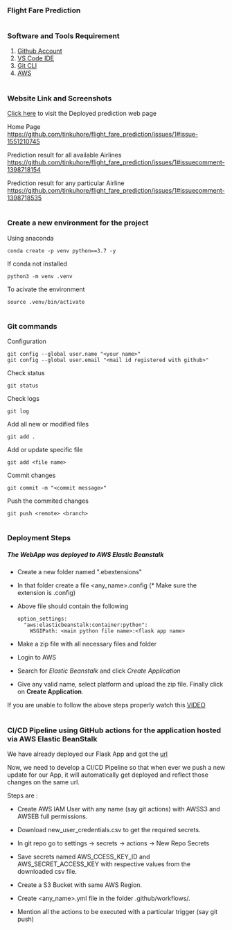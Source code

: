 ### Flight Fare Prediction

#

### Software and Tools Requirement

1. [Github Account](https://github.com)
2. [VS Code IDE](https://code.visualstudio.com/download)
3. [Git CLI](https://git-scm.com/downloads)
4. [AWS](https://signin.aws.amazon.com/signin?redirect_uri=https%3A%2F%2Fconsole.aws.amazon.com%2Fconsole%2Fhome%3FhashArgs%3D%2523%26isauthcode%3Dtrue%26nc2%3Dh_ct%26src%3Dheader-signin%26state%3DhashArgsFromTB_ap-northeast-1_ef2524f0af9cef74&client_id=arn%3Aaws%3Asignin%3A%3A%3Aconsole%2Fcanvas&forceMobileApp=0&code_challenge=Sfrl3h4obawgO2thMln3jNbGpGNgNLfI42oub-ve2SY&code_challenge_method=SHA-256)

#

### Website Link and Screenshots
[Click here](http://predictflightfare-env.eba-438dqfva.ap-south-1.elasticbeanstalk.com/) to visit the Deployed prediction web page

Home Page
https://github.com/tinkuhore/flight_fare_prediction/issues/1#issue-1551210745

Prediction result for all available Airlines
https://github.com/tinkuhore/flight_fare_prediction/issues/1#issuecomment-1398718154

Prediction result for any particular Airline
https://github.com/tinkuhore/flight_fare_prediction/issues/1#issuecomment-1398718535

#

### Create a new environment for the project

Using anaconda
```
conda create -p venv python==3.7 -y
```

If conda not installed
```
python3 -m venv .venv
```
To acivate the environment
```
source .venv/bin/activate
```
#

### Git commands

Configuration
```
git config --global user.name "<your name>"
git config --global user.email "<mail id registered with github>"
```
Check status
```
git status
```
Check logs
```
git log
```
Add all new or modified files
```
git add .
```
Add or update specific file
```
git add <file name>
```
Commit changes
```
git commit -m "<commit message>"
```
Push the commited changes
```
git push <remote> <branch>
```
#

### Deployment Steps

##### The WebApp was deployed to AWS Elastic Beanstalk


- Create a new folder named ".ebextensions"

- In that folder create a file <any_name>.config (* Make sure the extension is .config)

- Above file should contain the following
  ```
  option_settings:
    "aws:elasticbeanstalk:container:python":
      WSGIPath: <main python file name>:<flask app name>
  ```

- Make a zip file with all necessary files and folder

- Login to AWS

- Search for *Elastic Beanstalk* and click *Create Application*

- Give any valid name, select platform and upload the zip file. Finally click on **Create Application**.

If you are unable to follow the above steps properly watch this [VIDEO](https://www.youtube.com/watch?v=zn23teIOcVw)

#


### **CI/CD Pipeline** using **GitHub actions** for the application hosted via AWS Elastic BeanStalk


We have already deployed our Flask App and got the [url](http://predictflightfare-env.eba-438dqfva.ap-south-1.elasticbeanstalk.com/)

Now, we need to develop a CI/CD Pipeline so that when ever we push a new update for our App, it will automatically get deployed and reflect those changes on the same url.

Steps are : 

- Create AWS IAM User with any name (say git actions) with AWSS3 and AWSEB full permissions.

- Download new_user_credentials.csv to get the required secrets.

- In git repo go to settings -> secrets -> actions -> New Repo Secrets

- Save secrets named AWS_CCESS_KEY_ID and AWS_SECRET_ACCESS_KEY with respective values from the downloaded csv file.

- Create a S3 Bucket with same AWS Region.

- Create <any_name>.yml file in the folder .github/workflows/.

- Mention all the actions to be executed with a particular trigger (say git push)
